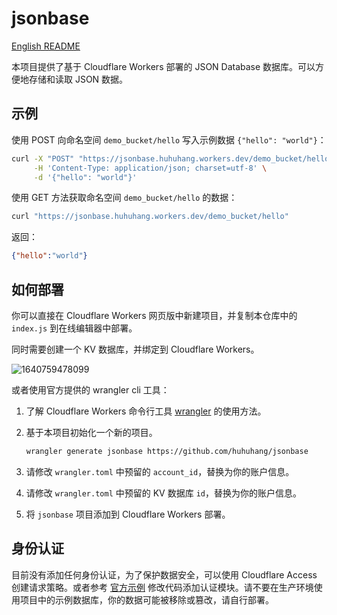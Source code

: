 # jsonbase

[English README](./README_EN.md)

本项目提供了基于 Cloudflare Workers 部署的 JSON Database 数据库。可以方便地存储和读取 JSON 数据。

## 示例

使用 POST 向命名空间 `demo_bucket/hello` 写入示例数据 `{"hello": "world"}`：

```bash
curl -X "POST" "https://jsonbase.huhuhang.workers.dev/demo_bucket/hello" \
     -H 'Content-Type: application/json; charset=utf-8' \
     -d '{"hello": "world"}'
```

使用 GET 方法获取命名空间 `demo_bucket/hello` 的数据：

```bash
curl "https://jsonbase.huhuhang.workers.dev/demo_bucket/hello"
```

返回：

```json
{"hello":"world"}
```

## 如何部署

你可以直接在 Cloudflare Workers 网页版中新建项目，并复制本仓库中的 `index.js` 到在线编辑器中部署。

同时需要创建一个 KV 数据库，并绑定到 Cloudflare Workers。

![1640759478099](https://cdn.jsdelivr.net/gh/huhuhang/cdn@master/images/2021/12/1640759478099.png)

或者使用官方提供的 wrangler cli 工具：

1. 了解 Cloudflare Workers 命令行工具 [wrangler](https://github.com/cloudflare/wrangler) 的使用方法。
2. 基于本项目初始化一个新的项目。

    ```bash
    wrangler generate jsonbase https://github.com/huhuhang/jsonbase
    ```

3. 请修改 `wrangler.toml` 中预留的 `account_id`，替换为你的账户信息。
4. 请修改 `wrangler.toml` 中预留的 KV 数据库 `id`，替换为你的账户信息。
5. 将 `jsonbase` 项目添加到 Cloudflare Workers 部署。

## 身份认证

目前没有添加任何身份认证，为了保护数据安全，可以使用 Cloudflare Access 创建请求策略。或者参考 [官方示例](https://developers.cloudflare.com/workers/examples/auth-with-headers) 修改代码添加认证模块。请不要在生产环境使用项目中的示例数据库，你的数据可能被移除或篡改，请自行部署。
